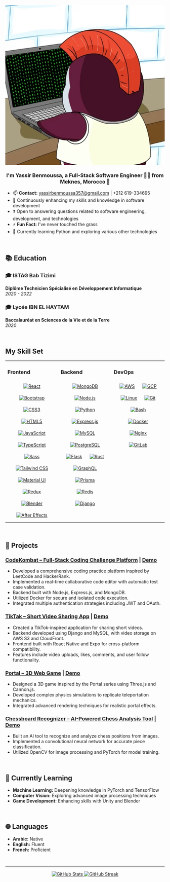 <div align="center">
  <img src="https://github.com/kratos606/kratos606/blob/main/giphy.webp" align="center" height="" width="600" />
</div>

### <div align="center">I'm Yassir Benmoussa, a Full-Stack Software Engineer 👨‍💻 from Meknes, Morocco 🚀</div>  

- 📫 **Contact:** [yassirbenmoussa357@gmail.com](mailto:yassirbenmoussa357@gmail.com) | +212 619-334695
- 🌱 Continuously enhancing my skills and knowledge in software development
- ❓ Open to answering questions related to software engineering, development, and technologies
- ⚡ **Fun Fact:** I've never touched the grass
- 🧠 Currently learning Python and exploring various other technologies

<br/>

## 📚 Education

### 🎓 ISTAG Bab Tizimi
**Diplôme Technicien Spécialisé en Développement Informatique**  
*2020 - 2022*

### 🎓 Lycée IBN EL HAYTAM
**Baccalauréat en Sciences de la Vie et de la Terre**  
*2020*

<br/>

## My Skill Set  
<table><tr><td valign="top" width="33%">



### Frontend  
<div align="center">  
<a href="https://reactjs.org/" target="_blank"><img style="margin: 10px" src="https://profilinator.rishav.dev/skills-assets/react-original-wordmark.svg" alt="React" height="50" /></a>  
<a href="https://getbootstrap.com/docs/3.4/javascript/" target="_blank"><img style="margin: 10px" src="https://profilinator.rishav.dev/skills-assets/bootstrap-plain.svg" alt="Bootstrap" height="50" /></a>  
<a href="https://www.w3schools.com/css/" target="_blank"><img style="margin: 10px" src="https://profilinator.rishav.dev/skills-assets/css3-original-wordmark.svg" alt="CSS3" height="50" /></a>  
<a href="https://en.wikipedia.org/wiki/HTML5" target="_blank"><img style="margin: 10px" src="https://profilinator.rishav.dev/skills-assets/html5-original-wordmark.svg" alt="HTML5" height="50" /></a>  
<a href="https://www.javascript.com/" target="_blank"><img style="margin: 10px" src="https://profilinator.rishav.dev/skills-assets/javascript-original.svg" alt="JavaScript" height="50" /></a>  
<a href="https://www.typescriptlang.org/" target="_blank"><img style="margin: 10px" src="https://profilinator.rishav.dev/skills-assets/typescript-original.svg" alt="TypeScript" height="50" /></a>  
<a href="https://sass-lang.com/" target="_blank"><img style="margin: 10px" src="https://profilinator.rishav.dev/skills-assets/sass-original.svg" alt="Sass" height="50" /></a>  
<a href="https://www.tailwindcss.com/" target="_blank"><img style="margin: 10px" src="https://profilinator.rishav.dev/skills-assets/tailwindcss.svg" alt="Tailwind CSS" height="50" /></a>  
<a href="https://mui.com/" target="_blank"><img style="margin: 10px" src="https://profilinator.rishav.dev/skills-assets/mui.png" alt="Material UI" height="50" /></a>  
<a href="https://redux.js.org/" target="_blank"><img style="margin: 10px" src="https://profilinator.rishav.dev/skills-assets/redux-original.svg" alt="Redux" height="50" /></a>  
<a href="https://www.blender.org/" target="_blank"><img style="margin: 10px" src="https://profilinator.rishav.dev/skills-assets/blender_community_badge_white.svg" alt="Blender" height="50" /></a>  
<a href="https://www.adobe.com/in/products/aftereffects.html" target="_blank"><img style="margin: 10px" src="https://profilinator.rishav.dev/skills-assets/aftereffects.png" alt="After Effects" height="50" /></a>  
</div>

</td><td valign="top" width="33%">



### Backend  
<div align="center">  
<a href="https://www.mongodb.com/" target="_blank"><img style="margin: 10px" src="https://profilinator.rishav.dev/skills-assets/mongodb-original-wordmark.svg" alt="MongoDB" height="50" /></a>  
<a href="https://nodejs.org/" target="_blank"><img style="margin: 10px" src="https://profilinator.rishav.dev/skills-assets/nodejs-original-wordmark.svg" alt="Node.js" height="50" /></a>  
<a href="https://www.python.org/" target="_blank"><img style="margin: 10px" src="https://profilinator.rishav.dev/skills-assets/python-original.svg" alt="Python" height="50" /></a>  
<a href="https://expressjs.com/" target="_blank"><img style="margin: 10px" src="https://profilinator.rishav.dev/skills-assets/express-original-wordmark.svg" alt="Express.js" height="50" /></a>  
<a href="https://www.mysql.com/" target="_blank"><img style="margin: 10px" src="https://profilinator.rishav.dev/skills-assets/mysql-original-wordmark.svg" alt="MySQL" height="50" /></a>  
<a href="https://www.postgresql.org/" target="_blank"><img style="margin: 10px" src="https://profilinator.rishav.dev/skills-assets/postgresql-original-wordmark.svg" alt="PostgreSQL" height="50" /></a>  
<a href="https://flask.palletsprojects.com/" target="_blank"><img style="margin: 10px" src="https://profilinator.rishav.dev/skills-assets/flask.png" alt="Flask" height="50" /></a>  
<a href="https://www.rust-lang.org/" target="_blank"><img style="margin: 10px" src="https://profilinator.rishav.dev/skills-assets/rust-plain.svg" alt="Rust" height="50" /></a>  
<a href="https://graphql.org/" target="_blank"><img style="margin: 10px" src="https://profilinator.rishav.dev/skills-assets/graphql.png" alt="GraphQL" height="50" /></a>  
<a href="https://www.prisma.io/" target="_blank"><img style="margin: 10px" src="https://profilinator.rishav.dev/skills-assets/prisma.png" alt="Prisma" height="50" /></a>  
<a href="https://redis.io/" target="_blank"><img style="margin: 10px" src="https://profilinator.rishav.dev/skills-assets/redis-original-wordmark.svg" alt="Redis" height="50" /></a>  
<a href="https://www.djangoproject.com/" target="_blank"><img style="margin: 10px" src="https://profilinator.rishav.dev/skills-assets/django-original.svg" alt="Django" height="50" /></a>  
</div>

</td><td valign="top" width="33%">



### DevOps  
<div align="center">  
<a href="https://aws.amazon.com/" target="_blank"><img style="margin: 10px" src="https://profilinator.rishav.dev/skills-assets/amazonwebservices-original-wordmark.svg" alt="AWS" height="50" /></a>  
<a href="https://cloud.google.com/" target="_blank"><img style="margin: 10px" src="https://profilinator.rishav.dev/skills-assets/google_cloud-icon.svg" alt="GCP" height="50" /></a>  
<a href="https://www.linux.org/" target="_blank"><img style="margin: 10px" src="https://profilinator.rishav.dev/skills-assets/linux-original.svg" alt="Linux" height="50" /></a>  
<a href="https://github.com/" target="_blank"><img style="margin: 10px" src="https://profilinator.rishav.dev/skills-assets/git-scm-icon.svg" alt="Git" height="50" /></a>  
<a href="https://www.gnu.org/software/bash/" target="_blank"><img style="margin: 10px" src="https://profilinator.rishav.dev/skills-assets/gnu_bash-icon.svg" alt="Bash" height="50" /></a>  
<a href="https://www.docker.com/" target="_blank"><img style="margin: 10px" src="https://profilinator.rishav.dev/skills-assets/docker-original-wordmark.svg" alt="Docker" height="50" /></a>  
<a href="https://www.nginx.com/" target="_blank"><img style="margin: 10px" src="https://profilinator.rishav.dev/skills-assets/nginx-original.svg" alt="Nginx" height="50" /></a>  
<a href="https://about.gitlab.com/" target="_blank"><img style="margin: 10px" src="https://profilinator.rishav.dev/skills-assets/gitlab.svg" alt="GitLab" height="50" /></a>  
</div>

</td></tr></table>  

<br/>  

## 💼 Projects

### [CodeKombat – Full-Stack Coding Challenge Platform](https://github.com/yourusername/codekombat) | [Demo](https://codekombat-demo.com)
- Developed a comprehensive coding practice platform inspired by LeetCode and HackerRank.
- Implemented a real-time collaborative code editor with automatic test case validation.
- Backend built with Node.js, Express.js, and MongoDB.
- Utilized Docker for secure and isolated code execution.
- Integrated multiple authentication strategies including JWT and OAuth.

### [TikTak – Short Video Sharing App](https://github.com/yourusername/tiktak) | [Demo](https://tiktak-demo.com)
- Created a TikTok-inspired application for sharing short videos.
- Backend developed using Django and MySQL, with video storage on AWS S3 and CloudFront.
- Frontend built with React Native and Expo for cross-platform compatibility.
- Features include video uploads, likes, comments, and user follow functionality.

### [Portal – 3D Web Game](https://github.com/yourusername/portal-game) | [Demo](https://portal-game-demo.com)
- Designed a 3D game inspired by the Portal series using Three.js and Cannon.js.
- Developed complex physics simulations to replicate teleportation mechanics.
- Integrated advanced rendering techniques for realistic portal effects.

### [Chessboard Recognizer – AI-Powered Chess Analysis Tool](https://github.com/yourusername/chessboard-recognizer) | [Demo](https://chessboard-recognizer-demo.com)
- Built an AI tool to recognize and analyze chess positions from images.
- Implemented a convolutional neural network for accurate piece classification.
- Utilized OpenCV for image processing and PyTorch for model training.

<br/>

## 🧠 Currently Learning
- **Machine Learning:** Deepening knowledge in PyTorch and TensorFlow
- **Computer Vision:** Exploring advanced image processing techniques
- **Game Development:** Enhancing skills with Unity and Blender

<br/>

## 🌐 Languages
- **Arabic:** Native
- **English:** Fluent
- **French:** Proficient

<br/>

---

<div align="center">
  <a href="https://github.com/kratos606/kratos606">
    <img src="https://github-readme-stats.vercel.app/api?username=kratos606&show_icons=true&theme=onedark" alt="GitHub Stats" />
  </a>
  <a href="https://github.com/kratos606/kratos606">
    <img src="https://github-readme-streak-stats.herokuapp.com/?user=kratos606&theme=dark" alt="GitHub Streak" />
  </a>
</div>
